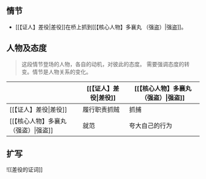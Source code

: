 ## 情节

- [[【证人】差役|差役]]在桥上抓到[[【核心人物】多襄丸 （强盗）|强盗]]。

## 人物及态度

> 这段情节登场的人物，各自的动机，对彼此的态度。
> 需要强调态度的转变。情节是人物关系的变化。

|                        | [[【证人】差役\|差役]] | [[【核心人物】多襄丸 （强盗）\|强盗]] |
| ---------------------- | -------------- | ---------------------- |
| [[【证人】差役\|差役]]         | 履行职责抓贼         | 抓捕                     |
| [[【核心人物】多襄丸 （强盗）\|强盗]] | 就范             | 夸大自己的行为                |

## 扩写

![[差役的证词]]

